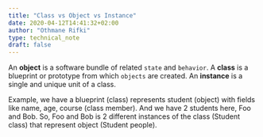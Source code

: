 ```yaml
---
title: "Class vs Object vs Instance"
date: 2020-04-12T14:41:32+02:00
author: "Othmane Rifki"
type: technical_note
draft: false
---
```

An **object** is a software bundle of related `state` and `behavior`. A **class** is a blueprint or prototype from which `objects` are created. An **instance** is a single and unique unit of a class.

Example, we have a blueprint (class) represents student (object) with fields like name, age, course (class member). And we have 2 students here, Foo and Bob. So, Foo and Bob is 2 different instances of the class (Student class) that represent object (Student people).
